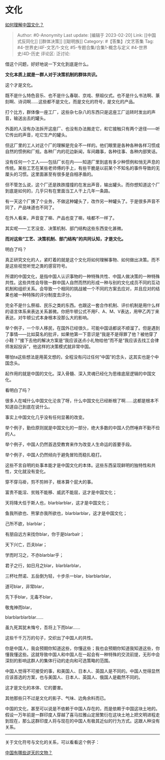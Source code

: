 # 文化
[如何理解中国文化？](https://www.zhihu.com/question/279993451/answer/1083043643)

> Author: #0-Anonymity
> Last update: [编辑于 2023-02-20]
> Link: [[中国式反同化]] [[群体决策]] [[聪明族]]
> Category: #【答集】/文艺答集
> Tag: #4-世界史/4F-文艺/1-文化 #5-专题合集/合集1-概念与定义  #4-世界史/4D-历史
> 评论区:
> 泛讨论:

借这个问题，好好地说一下文化到底是什么。

**文化本质上就是一群人对于决策机制的群体共识。**

这个才是文化。

既不是什么特色音乐、也不是什么春联、京戏、祭祖仪式。也不是什么书法啊、篆刻啊、诗词啊……这些都不是文化，而是文化的符号，是文化的产品。

打个比方，群体像一座工厂，这些杂七杂八的东西只是这座工厂运转时发出的声音，输送出去的罐头。

外面的人没有办法拆开这座厂、也没有办法搬走它，和它接触只有两个途径——听它传出的声音，吃它生产的罐头。

但这厂里的工人对这个厂的理解是完全不一样的。他们眼里是各种各种各样习惯成自然的惯例和厂规。各种厂内的花边新闻，车间趣事，各种往事、各种内部笑话。

没有任何一个工人——包括厂长在内——知道厂里到底有多少种惯例和悄无声息的传统。某些工艺在某些老师傅的手上，有些干脆是以前某个不知名的事件导致的无厘头的习惯。这里面甚至有很多是自相矛盾的。

但不管怎么说，这个厂还是跌跌撞撞的在发出声音，输出罐头。而你想知道这个厂到底是如何的，几乎只有在里面当工人干上几年一条路。

有一天这个厂换了个业务，不做这种罐头了，改作另一种罐头了。于是很多声音不同了，产品味道也不同了。

在外人看来，声音变了嘛、产品也变了嘛，啥都不一样了。

其实呢——工艺没变、决策机制、部门结构这些东西变化甚微。

**而对这些“工艺、决策机制、部门结构”的共同认知，才是文化。**

明白了吗？

真正研究文化的人，紧盯着的就是这个文化将如何理解事物、如何做出决策。而不是这些视觉听觉之类的感官符号。

所谓的中国文化，是指中国人认识事物的一种特殊共性、中国人做决策的一种特殊共性。这些共性会导致一群中国人自然而然的形成一种与别的文化成员不同的互动机制和组织关系。会导致一个相同的挑战被一个不同的方案去应对，并且应对的结果也被一种特殊的评分制度去评分。

完全不是什么祭祖、民乐之类的东西。也跟这一套合作机制、评价机制是用什么样的语言体系来表达关系甚微。你把牛顿公式不用F、A、M、V表达，用甲乙丙丁来表达，对牛顿公式本身根本没那么大的影响。

举个例子，一个华人移民，在国外已经很久，可能中国话都说不顺溜了。但是遇到了事情——比如莫名的批评，如果他第一下意识是“我是不是得罪了他？被他穿了小鞋？”接下去他的解决方案是“我应该送点小礼物给他”而不是“我应该去找工会律师发起投诉”，他这样的决策模式就非常中国。

哪怕ta这些想法是用英文想的，全程没有闪过任何“中国”的念头，这其实也是个中国念头。

起作用的就是中国的文化。深入骨髓、深入灵魂已经化为思维底层逻辑的中国文化。

看明白了吗？

很多人在喊什么中国文化沦丧了呀，什么中国文化已经断根了啊……这都是根本不知道自己到底在说什么。

事实上中国文化几乎没有任何显著的改变。

举个例子，勤俭原则就是中国文化的一部分，绝大多数的中国人仍然唾弃不勤不俭的人。

举个例子，中国人仍然首选受教育来作为改变人生命运的首要手段。

举个例子，中国人仍然倾向于避免冒险而稳扎稳打。

这些不言自明的处事本能才是中国文化的本体。这些东西呈现鲜明的独特性和共性，文化就没有变化。

穿不穿马褂，剪不剪辫子，根本算个屁大的事。

富贵不能淫、贫贱不能移、威武不能屈，这才是中国文化；

天将降大任于斯人也，blarblarblar，这才是中国文化；

鱼我所欲也、熊掌亦我所欲也，blarblarblar，这才是中国文化；

己所不欲，blarblar；

有朋自远方来找你blar，你于是blarbalr；

天下兴亡，匹夫blar；

学而时习之，不亦blarblar乎；

君子之行，如日月之blar，blarblarblar，

三杯吐然诺、五岳倒为轻，十步杀一blar，blarblarblar，

道可blar，非常blar，

先下手blar，无毒不blar，

敬鬼神而blar，

blarblarblarblar……

虽九死其犹未悔兮，吾将上下而blar……

这些千千万万的句子，交织出了中国人的共性。

你是中国人，我会预期你知道这些，你懂这些；我也会预期你知道我知道这些，你懂我懂这些。这就导致中国人和中国人在一起会有一种特殊的交流前提，无形中会深刻的影响这群人的集体行动的走向和可选策略的范围。

中国人觉得不可接受的事，和美国人、日本人、英国人是不同的。中国人觉得显然应该首选的方案，也与美国人、日本人、英国人、俄国人是截然不同的。

这才是文化的本体、它的要害。

其他那些只不过是文化的影子、气味、边角余料而已。

中国的文化，甚至可以说是不依赖于中国人存在的，而是依赖于中国这块土地的。假设一万年前是一群印度人穿越了喜马拉雅山定居繁衍在这块土地上把文明进程走到现在，那么这群印度人将与现在的中国人有极其近似的行为方式。这跟人种没有关系。

---

关于文化符号与文化的关系，可以看看这个例子：

[中国有哪些逆天的文物？](https://www.zhihu.com/question/22638720/answer/689886274)

